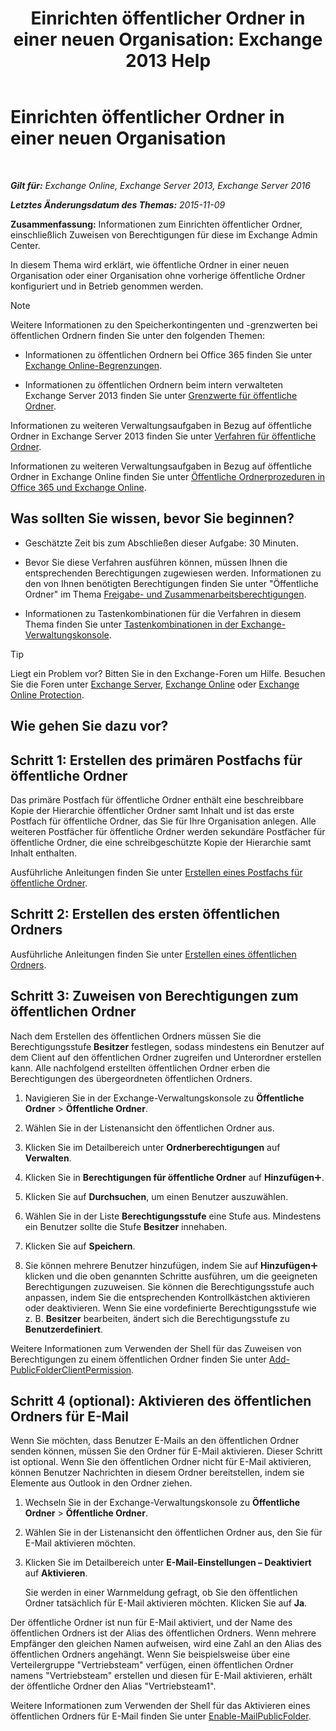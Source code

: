 ﻿---
title: 'Einrichten öffentlicher Ordner in einer neuen Organisation: Exchange 2013 Help'
TOCTitle: Einrichten öffentlicher Ordner in einer neuen Organisation
ms:assetid: 7b419906-8977-47f0-8687-a87911b5ebec
ms:mtpsurl: https://technet.microsoft.com/de-de/library/JJ651147(v=EXCHG.150)
ms:contentKeyID: 50476003
ms.date: 04/24/2018
mtps_version: v=EXCHG.150
ms.translationtype: HT
---

# Einrichten öffentlicher Ordner in einer neuen Organisation

 

_**Gilt für:** Exchange Online, Exchange Server 2013, Exchange Server 2016_

_**Letztes Änderungsdatum des Themas:** 2015-11-09_

**Zusammenfassung:**  Informationen zum Einrichten öffentlicher Ordner, einschließlich Zuweisen von Berechtigungen für diese im Exchange Admin Center.

In diesem Thema wird erklärt, wie öffentliche Ordner in einer neuen Organisation oder einer Organisation ohne vorherige öffentliche Ordner konfiguriert und in Betrieb genommen werden.


> [!NOTE]
> Weitere Informationen zu den Speicherkontingenten und -grenzwerten bei öffentlichen Ordnern finden Sie unter den folgenden Themen: 
> <UL>
> <LI>
> <P>Informationen zu öffentlichen Ordnern bei Office 365 finden Sie unter <A href="https://go.microsoft.com/fwlink/?linkid=391188">Exchange Online-Begrenzungen</A>.</P>
> <LI>
> <P>Informationen zu öffentlichen Ordnern beim intern verwalteten Exchange Server 2013 finden Sie unter <A href="limits-for-public-folders-exchange-2013-help.md">Grenzwerte für öffentliche Ordner</A>.</P></LI></UL>



Informationen zu weiteren Verwaltungsaufgaben in Bezug auf öffentliche Ordner in Exchange Server 2013 finden Sie unter [Verfahren für öffentliche Ordner](public-folder-procedures-exchange-2013-help.md).

Informationen zu weiteren Verwaltungsaufgaben in Bezug auf öffentliche Ordner in Exchange Online finden Sie unter [Öffentliche Ordnerprozeduren in Office 365 und Exchange Online](https://technet.microsoft.com/de-de/library/jj966272\(v=exchg.150\)).

## Was sollten Sie wissen, bevor Sie beginnen?

  - Geschätzte Zeit bis zum Abschließen dieser Aufgabe: 30 Minuten.

  - Bevor Sie diese Verfahren ausführen können, müssen Ihnen die entsprechenden Berechtigungen zugewiesen werden. Informationen zu den von Ihnen benötigten Berechtigungen finden Sie unter "Öffentliche Ordner" im Thema [Freigabe- und Zusammenarbeitsberechtigungen](sharing-and-collaboration-permissions-exchange-2013-help.md).

  - Informationen zu Tastenkombinationen für die Verfahren in diesem Thema finden Sie unter [Tastenkombinationen in der Exchange-Verwaltungskonsole](keyboard-shortcuts-in-the-exchange-admin-center-exchange-online-protection-help.md).


> [!TIP]
> Liegt ein Problem vor? Bitten Sie in den Exchange-Foren um Hilfe. Besuchen Sie die Foren unter <A href="https://go.microsoft.com/fwlink/p/?linkid=60612">Exchange Server</A>, <A href="https://go.microsoft.com/fwlink/p/?linkid=267542">Exchange Online</A> oder <A href="https://go.microsoft.com/fwlink/p/?linkid=285351">Exchange Online Protection</A>.



## Wie gehen Sie dazu vor?

## Schritt 1: Erstellen des primären Postfachs für öffentliche Ordner

Das primäre Postfach für öffentliche Ordner enthält eine beschreibbare Kopie der Hierarchie öffentlicher Ordner samt Inhalt und ist das erste Postfach für öffentliche Ordner, das Sie für Ihre Organisation anlegen. Alle weiteren Postfächer für öffentliche Ordner werden sekundäre Postfächer für öffentliche Ordner, die eine schreibgeschützte Kopie der Hierarchie samt Inhalt enthalten.

Ausführliche Anleitungen finden Sie unter [Erstellen eines Postfachs für öffentliche Ordner](create-a-public-folder-mailbox-exchange-2013-help.md).

## Schritt 2: Erstellen des ersten öffentlichen Ordners

Ausführliche Anleitungen finden Sie unter [Erstellen eines öffentlichen Ordners](create-a-public-folder-exchange-2013-help.md).

## Schritt 3: Zuweisen von Berechtigungen zum öffentlichen Ordner

Nach dem Erstellen des öffentlichen Ordners müssen Sie die Berechtigungsstufe **Besitzer** festlegen, sodass mindestens ein Benutzer auf dem Client auf den öffentlichen Ordner zugreifen und Unterordner erstellen kann. Alle nachfolgend erstellten öffentlichen Ordner erben die Berechtigungen des übergeordneten öffentlichen Ordners.

1.  Navigieren Sie in der Exchange-Verwaltungskonsole zu **Öffentliche Ordner** \> **Öffentliche Ordner**.

2.  Wählen Sie in der Listenansicht den öffentlichen Ordner aus.

3.  Klicken Sie im Detailbereich unter **Ordnerberechtigungen** auf **Verwalten**.

4.  Klicken Sie in **Berechtigungen für öffentliche Ordner** auf **Hinzufügen**![Hinzufügen (Symbol)](images/JJ218640.c1e75329-d6d7-4073-a27d-498590bbb558(EXCHG.150).gif "Hinzufügen (Symbol)").

5.  Klicken Sie auf **Durchsuchen**, um einen Benutzer auszuwählen.

6.  Wählen Sie in der Liste **Berechtigungsstufe** eine Stufe aus. Mindestens ein Benutzer sollte die Stufe **Besitzer** innehaben.

7.  Klicken Sie auf **Speichern**.

8.  Sie können mehrere Benutzer hinzufügen, indem Sie auf **Hinzufügen**![Hinzufügen (Symbol)](images/JJ218640.c1e75329-d6d7-4073-a27d-498590bbb558(EXCHG.150).gif "Hinzufügen (Symbol)") klicken und die oben genannten Schritte ausführen, um die geeigneten Berechtigungen zuzuweisen. Sie können die Berechtigungsstufe auch anpassen, indem Sie die entsprechenden Kontrollkästchen aktivieren oder deaktivieren. Wenn Sie eine vordefinierte Berechtigungsstufe wie z. B. **Besitzer** bearbeiten, ändert sich die Berechtigungsstufe zu **Benutzerdefiniert**.

Weitere Informationen zum Verwenden der Shell für das Zuweisen von Berechtigungen zu einem öffentlichen Ordner finden Sie unter [Add-PublicFolderClientPermission](https://technet.microsoft.com/de-de/library/bb124743\(v=exchg.150\)).

## Schritt 4 (optional): Aktivieren des öffentlichen Ordners für E-Mail

Wenn Sie möchten, dass Benutzer E-Mails an den öffentlichen Ordner senden können, müssen Sie den Ordner für E-Mail aktivieren. Dieser Schritt ist optional. Wenn Sie den öffentlichen Ordner nicht für E-Mail aktivieren, können Benutzer Nachrichten in diesem Ordner bereitstellen, indem sie Elemente aus Outlook in den Ordner ziehen.

1.  Wechseln Sie in der Exchange-Verwaltungskonsole zu **Öffentliche Ordner** \> **Öffentliche Ordner**.

2.  Wählen Sie in der Listenansicht den öffentlichen Ordner aus, den Sie für E-Mail aktivieren möchten.

3.  Klicken Sie im Detailbereich unter **E-Mail-Einstellungen – Deaktiviert** auf **Aktivieren**.
    
    Sie werden in einer Warnmeldung gefragt, ob Sie den öffentlichen Ordner tatsächlich für E-Mail aktivieren möchten. Klicken Sie auf **Ja**.

Der öffentliche Ordner ist nun für E-Mail aktiviert, und der Name des öffentlichen Ordners ist der Alias des öffentlichen Ordners. Wenn mehrere Empfänger den gleichen Namen aufweisen, wird eine Zahl an den Alias des öffentlichen Ordners angehängt. Wenn Sie beispielsweise über eine Verteilergruppe "Vertriebsteam" verfügen, einen öffentlichen Ordner namens "Vertriebsteam" erstellen und diesen für E-Mail aktivieren, erhält der öffentliche Ordner den Alias "Vertriebsteam1".

Weitere Informationen zum Verwenden der Shell für das Aktivieren eines öffentlichen Ordners für E-Mail finden Sie unter [Enable-MailPublicFolder](https://technet.microsoft.com/de-de/library/aa998824\(v=exchg.150\)).

